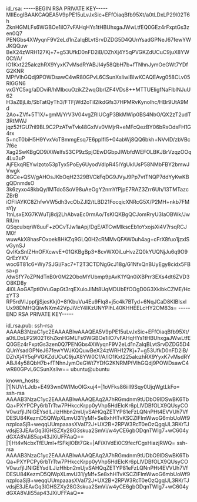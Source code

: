 id_rsa:
-----BEGIN RSA PRIVATE KEY-----
MIIEogIBAAKCAQEA5V9pPE15uLvJxSic+EFfOiaqBfb95Xt/a0tLDxLP29l02T6h
ZknHGMLFs6WGBOe1ilO7vFAHqHYs1tHBUhxgaJWwLtfEQ0GEz4rFxptGs3zen0Q7
PENGbs4XWyqnF9V2eLd1nZaIqBLvtSrvDZDG5D4QUnYsadGPNeJ67fewYWJKQQuw
BeX24zWRH127Kj+7+g53UfkD0nFD2iB/DZhXj4Y5qPVGKZdUCuC9juX8YW0Cf/A/
lO1Kxt225alczhRX9YyxK7vMsdRYABJI4y58QbH7b+fTNhnJymOeGWt7YDfG2KNR
MPfVlhGQdj9POWDsawC4wR80GPvL6CSunXsliwIBIwKCAQEAvg058CLv05RIGGN6
vxGYC5xg/aDDviR/hMlbcuOzikZ2wqGbrIZF4VDs8++MTTUEIigfNaFlblNJuU62
H3aZBjLib/SbTatQyTh3/FTFjWd2oTiI2ikdGfs37HPMRvKynolhc/HBr9UtA9Md
2Ao+ZVf+5T1X/+gmM/YrV3V04vgZRIUCgP3BkMWip0BS4NbO/QX2zT2udT3RtMWJ
jqz52fGU7ril9BL9C2PzATwTvk48GxlVv0VMjrR+eMFcQezBY06bRsOdsFH1G4rx
5+ncT0biH5H9YvxVoTBmmgEsq7E6ppIfI5+04abWj8QQ6bkh+NVvID/zbVBc7f6e
Xag2SwKBgQD9iXWeIfsS3CP9zSpjCEwDGbpJIWbfdWEFOLBKJBrVzqzOOq4Lu3uP
AjFEkqREYwlzoto53pTyx5PoEy6UyodVdIpR45lYgUklUsP58NMbFBY2bmwJVwgk
8GCe+QSV/gAHOsJKbOqH2329BVCkFqDG9JVyJ9Pp7vtTNQP7ddYyKwKBgQDnmdsO
3k6zyxo48kbQy/lMTdo5SoV98uAeOgY2nmYfPjpE7RAZ3Zrr6Uh/13TMTazcZBrB
iOFliAYKC8ZhfwVW5dh3vcObZJI2/tLBD21FocqicXNRcG5X/P2MH+nkb7FMsYjy
1tnLsxEXG7KWuTj8dj2LhAbvaEc0rmAo/TsKIQKBgQCJomRryU3IaOBWk/JwRlUm
QSqculxqrW8uuF+zOCvTJw1aApj/DgE/ATCwMlkscEb1oYxojsXi4V7rsqRCJM0f
wuwAkX8hasFOxoek8HKZq9GLQ0H2cRMMvQFAW0uh4ag+cFrX8fuo1jzxlSvGynSJ
QvIKxSnlZHnOFXcwvE+01QKBgBp3+8cvWXOiLuHvzZQ0kYUQNjJu6q9O9QrEzYKV
woc6T81c6+Wy7SJGi/Fac7+T2T3CTDNgGcJ18g/G1NfxQnBUyEgy8cidx5FBsa+p
/dwSfY7oZPNdTnB0r0M22OboMYUbmp9pAvK1YQn0iXBPrr3EXs4dt6ZVD3O8KD8y
4i0LAoGATptlOVuGapGt3rqEXuloJIMt8UqMDUbEfOOgD0G3XklbkCZME/HczYT3
RP5rdVlJppfjjSjesKkj0+8fKbuVu4Eu9Flq8+j5c4k7BTyd+6NqJCaD8KIBIsxl
Ux98DMHQQiwNXm42VpJiVcY4IKzUNYPIhL40KHHEELcHY2OM83s=
-----END RSA PRIVATE KEY-----

id_rsa.pub:
ssh-rsa AAAAB3NzaC1yc2EAAAABIwAAAQEA5V9pPE15uLvJxSic+EFfOiaqBfb95Xt/a0tLDxLP29l02T6hZknHGMLFs6WGBOe1ilO7vFAHqHYs1tHBUhxgaJWwLtfEQ0GEz4rFxptGs3zen0Q7PENGbs4XWyqnF9V2eLd1nZaIqBLvtSrvDZDG5D4QUnYsadGPNeJ67fewYWJKQQuwBeX24zWRH127Kj+7+g53UfkD0nFD2iB/DZhXj4Y5qPVGKZdUCuC9juX8YW0Cf/A/lO1Kxt225alczhRX9YyxK7vMsdRYABJI4y58QbH7b+fTNhnJymOeGWt7YDfG2KNRMPfVlhGQdj9POWDsawC4wR80GPvL6CSunXsliw== ubuntu@ubuntu

known_hosts:
|1|NUVrLJdb+E493wn0WIMoOIGxuj4=|1oVFks86iill9Sqy0UjqWgtLkFo= ssh-rsa AAAAB3NzaC1yc2EAAAABIwAAAQEAq2A7hRGmdnm9tUDbO9IDSwBK6TbQa+PXYPCPy6rbTrTtw7PHkccKrpp0yVhp5HdEIcKr6pLlVDBfOLX9QUsyCOV0wzfjIJNlGEYsdlLJizHhbn2mUjvSAHQqZETYP81eFzLQNnPHt4EVVUh7VfDESU84KezmD5QlWpXLmvU31/yMf+Se8xhHTvKSCZIFImWwoG6mbUoWf9nzpIoaSjB+weqqUUmpaaasXVal72J+UX2B+2RPW3RcT0eOzQgqlJL3RKrTJvdsjE3JEAvGq3lGHSZXy28G3skua2SmVi/w4yCE6gbODqnTWlg7+wC604ydGXA8VJiS5ap43JXiUFFAaQ==
|1|Ht4vNcbxTfEUmI+fSFkjlOBt7Gk=|AFiXIVdEi0C9fecfCgxHiazjRWQ= ssh-rsa AAAAB3NzaC1yc2EAAAABIwAAAQEAq2A7hRGmdnm9tUDbO9IDSwBK6TbQa+PXYPCPy6rbTrTtw7PHkccKrpp0yVhp5HdEIcKr6pLlVDBfOLX9QUsyCOV0wzfjIJNlGEYsdlLJizHhbn2mUjvSAHQqZETYP81eFzLQNnPHt4EVVUh7VfDESU84KezmD5QlWpXLmvU31/yMf+Se8xhHTvKSCZIFImWwoG6mbUoWf9nzpIoaSjB+weqqUUmpaaasXVal72J+UX2B+2RPW3RcT0eOzQgqlJL3RKrTJvdsjE3JEAvGq3lGHSZXy28G3skua2SmVi/w4yCE6gbODqnTWlg7+wC604ydGXA8VJiS5ap43JXiUFFAaQ==
